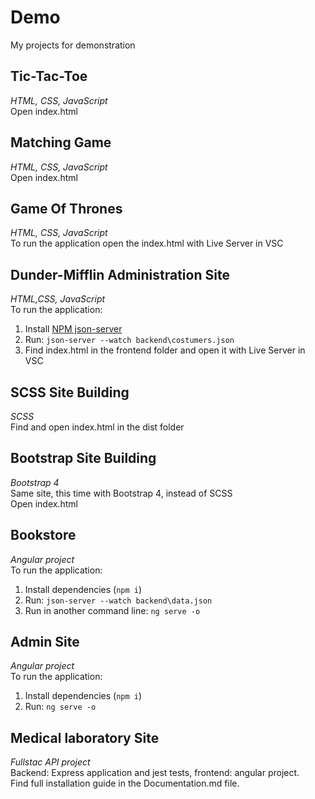 # **Demo**
My projects for demonstration
## **Tic-Tac-Toe**
*HTML, CSS, JavaScript*  
Open index.html
## **Matching Game**
*HTML, CSS, JavaScript*  
Open index.html
## **Game Of Thrones**
*HTML, CSS, JavaScript*   
To run the application open the index.html with Live Server in VSC
## **Dunder-Mifflin Administration Site**
*HTML,CSS, JavaScript*   
To run the application:   
1. Install [NPM json-server](https://www.npmjs.com/package/json-server)   
2. Run: `json-server --watch backend\costumers.json`
3. Find index.html in the frontend folder and open it with Live Server in VSC
##  **SCSS Site Building**
*SCSS*   
Find and open index.html in the dist folder
## **Bootstrap Site Building**
*Bootstrap 4*  
Same site, this time with Bootstrap 4, instead of SCSS  
Open index.html
## **Bookstore**
*Angular project*   
To run the application:    
1. Install dependencies (`npm i`)
2. Run: `json-server --watch backend\data.json`
3. Run in another command line: `ng serve -o`
## **Admin Site**
*Angular project*  
To run the application:    
1. Install dependencies (`npm i`)
2. Run: `ng serve -o`
## **Medical laboratory Site**
*Fullstac API project*  
Backend: Express application and jest tests, frontend: angular project.  
Find full installation guide in the Documentation.md file.
